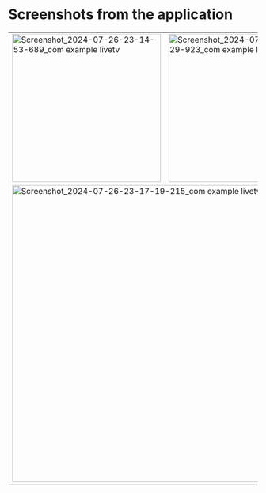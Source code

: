 <h1>Screenshots from the application</h1>
<table>
  <tr>
    <td>
      <img src="https://github.com/user-attachments/assets/3f357b26-8b5c-46bc-8c92-d88d7f9e5509" alt="Screenshot_2024-07-26-23-14-53-689_com example livetv" width="300">
    </td>
    <td>
      <img src="https://github.com/user-attachments/assets/0631c871-d7d3-427b-8880-18d4a5f74384" alt="Screenshot_2024-07-26-23-17-29-923_com example livetv" width="300">
    </td>
  </tr>
  <tr>
    <td colspan="2">
      <img src="https://github.com/user-attachments/assets/a3257ba1-ec7c-4070-bc99-30adb0f274a9" alt="Screenshot_2024-07-26-23-17-19-215_com example livetv" width="600">
    </td>
  </tr>
</table>
<br/><br/>
